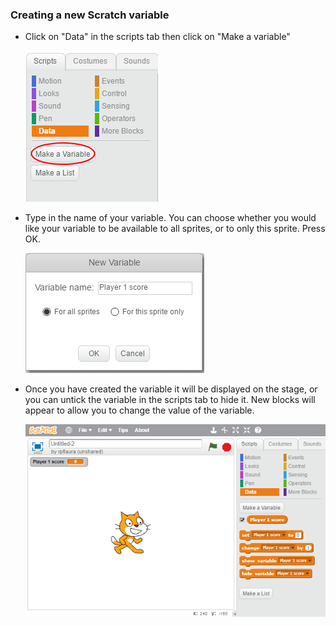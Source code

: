### Creating a new Scratch variable

+ Click on "Data" in the scripts tab then click on "Make a variable"

  ![Data blocks](images/data-blocks.png)

+ Type in the name of your variable. You can choose whether you would like your variable to be available to all sprites, or to only this sprite. Press OK.

  ![Create variable](images/p1-score.png)

+ Once you have created the variable it will be displayed on the stage, or you can untick the variable in the scripts tab to hide it. New blocks will appear to allow you to change the value of the variable.

  ![Variable blocks](images/variable-blocks.png)
